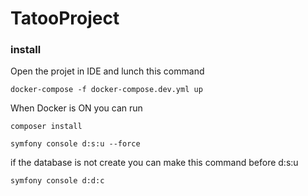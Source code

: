 # TatooProject

### install
Open the projet in IDE and lunch this command
```
docker-compose -f docker-compose.dev.yml up
```
When Docker is ON you can run
```
composer install
```
```
symfony console d:s:u --force
```
if the database is not create you can make this command before d:s:u
```
symfony console d:d:c
```